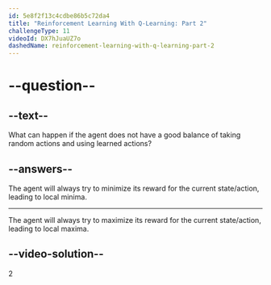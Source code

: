 ```yaml
---
id: 5e8f2f13c4cdbe86b5c72da4
title: "Reinforcement Learning With Q-Learning: Part 2"
challengeType: 11
videoId: DX7hJuaUZ7o
dashedName: reinforcement-learning-with-q-learning-part-2
---
```


# --question--

## --text--

What can happen if the agent does not have a good balance of taking random actions and using learned actions?

## --answers--

The agent will always try to minimize its reward for the current state/action, leading to local minima.

---

The agent will always try to maximize its reward for the current state/action, leading to local maxima.

## --video-solution--

2
